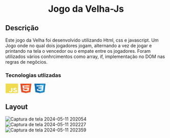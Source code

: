 <h1 align="center" color="#4dff91"> Jogo da Velha-Js </h1>

## Descrição
Este jogo da Velha foi desenvolvido utilizando Html, css e javascript. Um Jogo onde no qual dois jogadores jogam, alternando a vez de jogar e printando na tela o vencedor ou o empate entre os jogadores. Foram utilizados vários conhrcimentos como array, if, implementação no DOM nas regras de negôcios.

### Tecnologias utlizadas
<div style="display: inline_block">
    <img align="center" alt="Carlos-Js" height="30" width="40" src="https://raw.githubusercontent.com/devicons/devicon/master/icons/javascript/javascript-plain.svg">
    <img align="center" alt="Carlos-Js" height="30" width="40" src="https://raw.githubusercontent.com/devicons/devicon/master/icons/html5/html5-original.svg">
    <img align="center" alt="Carlos-Js" height="30" width="40" src="https://raw.githubusercontent.com/devicons/devicon/master/icons/css3/css3-original.svg">
</div>

## Layout

![Captura de tela 2024-05-11 202054](https://github.com/carlospablo12/jogo-da-velha-js/assets/110435072/54d67c43-3504-4cfd-8bec-e430cc11f467)
![Captura de tela 2024-05-11 202227](https://github.com/carlospablo12/jogo-da-velha-js/assets/110435072/7d791e84-0a00-4f5e-bf16-fb39bb66225f)
![Captura de tela 2024-05-11 202359](https://github.com/carlospablo12/jogo-da-velha-js/assets/110435072/a2ddc526-e0c1-4f8a-84cf-5d496563734a)
